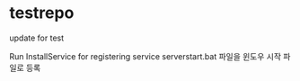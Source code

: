 # testrepo
update for test

Run InstallService for registering service
serverstart.bat 파일을 윈도우 시작 파일로 등록
